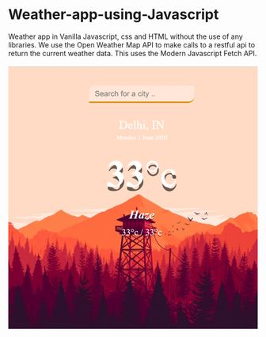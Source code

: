 # Weather-app-using-Javascript

Weather app in Vanilla Javascript, css and HTML without the use of any libraries. We use the Open Weather Map API to make calls to a restful api to return the current weather data. This uses the Modern Javascript Fetch API.

![](1.png)
